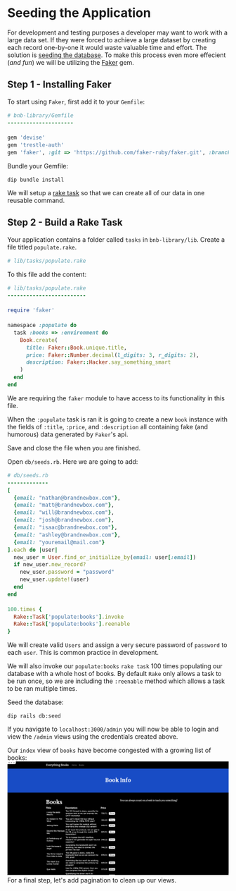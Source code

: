 # Seeding the Application

For development and testing purposes a developer may want to work with a large data set. If they were forced to achieve a large dataset by creating each record one-by-one it would waste valuable time and effort. The solution is [seeding the database](https://en.wikipedia.org/wiki/Database_seeding). To make this process even more effecient (_and fun_) we will be utilizing the [Faker](https://github.com/faker-ruby/faker) gem.

## Step 1 - Installing Faker

To start using `Faker`, first add it to your `Gemfile`: 
```rb
# bnb-library/Gemfile
---------------------

gem 'devise'
gem 'trestle-auth'
gem 'faker', :git => 'https://github.com/faker-ruby/faker.git', :branch => 'master'
```
Bundle your Gemfile: 
```
dip bundle install
```
We will setup a [rake task](https://docs.ruby-lang.org/en/2.2.0/Rake/Task.html) so that we can create all of our data in one reusable command.

## Step 2 - Build a Rake Task
Your application contains a folder called `tasks` in `bnb-library/lib`. Create a file titled `populate.rake`.
```rb
# lib/tasks/populate.rake
```
To this file add the content:
```rb
# lib/tasks/populate.rake
-------------------------

require 'faker'

namespace :populate do
  task :books => :environment do
    Book.create(
      title: Faker::Book.unique.title,
      price: Faker::Number.decimal(l_digits: 3, r_digits: 2),
      description: Faker::Hacker.say_something_smart
    )
  end
end
```
We are requiring the `faker` module to have access to its functionality in this file.

When the `:populate` task is ran it is going to create a new `book` instance with the fields of `:title`, `:price`, and `:description` all containing fake (and humorous) data generated by `Faker`'s api.

Save and close the file when you are finished.

Open `db/seeds.rb`. Here we are going to add: 
```rb
# db/seeds.rb
-------------
[
  {email: "nathan@brandnewbox.com"},
  {email: "matt@brandnewbox.com"},
  {email: "will@brandnewbox.com"},
  {email: "josh@brandnewbox.com"},
  {email: "isaac@brandnewbox.com"},
  {email: "ashley@brandnewbox.com"},
  {email: "youremail@mail.com"}
].each do |user|
  new_user = User.find_or_initialize_by(email: user[:email])
  if new_user.new_record?
    new_user.password = "password"
    new_user.update!(user)
  end
end

100.times {
  Rake::Task['populate:books'].invoke
  Rake::Task['populate:books'].reenable
}
```
We will create valid `Users` and assign a very secure password of `password` to each `user`. This is common practice in development.

We will also invoke our `populate:books` `rake task` 100 times populating our database with a whole host of books. By default `Rake` only allows a task to be run once, so we are including the `:reenable` method which allows a task to be ran multiple times.

Seed the database: 
```
dip rails db:seed
```
If you navigate to `localhost:3000/admin` you will now be able to login and view the `/admin` views using the credentials created above.


Our `index` view of `books` have become congested with a growing list of books:
![haml view](images/seeds/book-index.png)
For a final step, let's add pagination to clean up our views. 